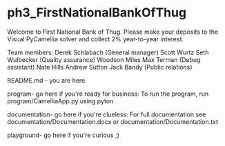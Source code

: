 # ph3_FirstNationalBankOfThug
Welcome to First National Bank of Thug. Please make your deposits to the Visual PyCamellia solver and collect 2% year-to-year interest.

Team members:
Derek Schlabach (General manager)
Scott Wurtz
Seth Wulbecker (Quality assurance)
Woodson Miles
Max Terman (Debug assistant)
Nate Hills
Andrew Sutton
Jack Bandy (Public relations)


README.md - you are here

program-       go here if you're ready for business:
	      To run the program, run program/CamelliaApp.py using pyton

documentation-	  go here if you're clueless:
		  For full documentation see documentation/Documentation.docx or
		         documentation/Documentation.txt

playground-	    go here if you're curious ;)

